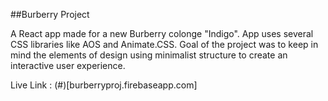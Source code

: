 ##Burberry Project

A React app made for a new Burberry colonge "Indigo". App uses several CSS libraries like AOS and Animate.CSS. Goal of the project was to keep in mind the elements of design using minimalist structure to create an interactive user experience.

Live Link : (#)[burberryproj.firebaseapp.com]
